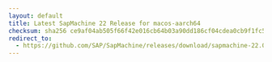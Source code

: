 ```yaml
---
layout: default
title: Latest SapMachine 22 Release for macos-aarch64
checksum: sha256 ce9af04ab505f66f42e016cb64b03a90dd186cf04cdea0cb9f1fc57888c90347
redirect_to:
  - https://github.com/SAP/SapMachine/releases/download/sapmachine-22.0.1/sapmachine-jre-22.0.1_macos-aarch64_bin.tar.gz
---
```

